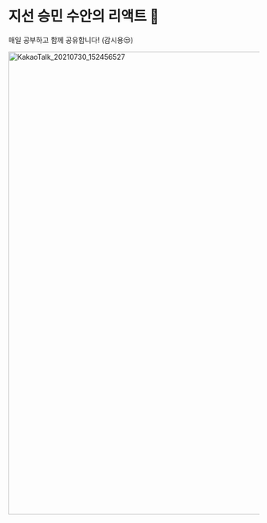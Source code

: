 # 지선 승민 수안의 리액트 🧁
매일 공부하고 함께 공유합니다! (감시용😒)


<img width="929" alt="KakaoTalk_20210730_152456527" src="https://user-images.githubusercontent.com/80691482/127610360-e63906a0-5739-4f4e-9dd5-960b68675bd0.png">
